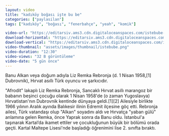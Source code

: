 ```yaml
---
layout: video
title: "kadıköy boğası işte bu be"
categories: ["paylasilan"]
tags: ["kadıköy", "boğası", "fenerbahçe", "yeah", "komik"]

video-url: "https://editarsiv.ams3.cdn.digitaloceanspaces.com/istebube-yatay.mp4"
download-horizontal: "https://editarsiv.ams3.cdn.digitaloceanspaces.com/istebube-yatay.mp4"
download-vertical: "https://editarsiv.ams3.cdn.digitaloceanspaces.com/istebube-dikey.mp4"
video-thumbnail: "assets/images/thumbnail/istebube.png"
video-duration: "12:30"
video-views: "32 B görüntüleme"
video-date: "5 gün önce"
---
```


Banu Alkan veya doğum adıyla Liz Remka Rebronja (d. 1 Nisan 1958,[1] Dubrovnik), Hırvat asıllı Türk oyuncu ve şarkıcıdır.

<!--more-->

"Afrodit" lakaplı Liz Remka Rebronja, Sancaklı Hırvat asıllı marangoz bir babanın beşinci çocuğu olarak 1 Nisan 1958'de (o zaman Yugoslavya) Hırvatistan'nın Dubrovnik kentinde dünyaya geldi.[1][2] Ailesiyle birlikte 1966 yılının Aralık ayında Balıkesir ilinin Edremit ilçesine göç etti. Rebronja ailesi, Türk vatandaşı olup "Alkan" soyadını aldı ve Hırvatça "yaban gülü" anlamına gelen Remka, önce Yaprak sonra da Banu oldu. İstanbul'a taşınarak Kartal’da ikamet ettiler ve çocukluğunun büyük bir bölümü orada geçti. Kartal Maltepe Lisesi'nde başladığı öğrenimini lise 2. sınıfta bıraktı.
